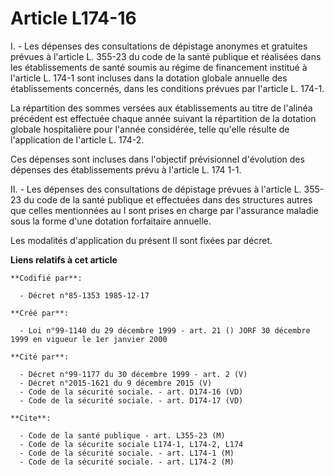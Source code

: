 # Article L174-16

I. - Les dépenses des consultations de dépistage anonymes et gratuites prévues à l'article L. 355-23 du code de la santé
publique et réalisées dans les établissements de santé soumis au régime de financement institué à l'article L. 174-1 sont
incluses dans la dotation globale annuelle des établissements concernés, dans les conditions prévues par l'article L. 174-1.

La répartition des sommes versées aux établissements au titre de l'alinéa précédent est effectuée chaque année suivant la
répartition de la dotation globale hospitalière pour l'année considérée, telle qu'elle résulte de l'application de l'article
L. 174-2.

Ces dépenses sont incluses dans l'objectif prévisionnel d'évolution des dépenses des établissements prévu à l'article L. 174
1-1.

II. - Les dépenses des consultations de dépistage prévues à l'article L. 355-23 du code de la santé publique et effectuées
dans des structures autres que celles mentionnées au I sont prises en charge par l'assurance maladie sous la forme d'une
dotation forfaitaire annuelle.

Les modalités d'application du présent II sont fixées par décret.

**Liens relatifs à cet article**

	**Codifié par**:

	  - Décret n°85-1353 1985-12-17

	**Créé par**:

	  - Loi n°99-1140 du 29 décembre 1999 - art. 21 () JORF 30 décembre 1999 en vigueur le 1er janvier 2000

	**Cité par**:

	  - Décret n°99-1177 du 30 décembre 1999 - art. 2 (V)
	  - Décret n°2015-1621 du 9 décembre 2015 (V)
	  - Code de la sécurité sociale. - art. D174-16 (VD)
	  - Code de la sécurité sociale. - art. D174-17 (VD)

	**Cite**:

	  - Code de la santé publique - art. L355-23 (M)
	  - Code de la sécurite sociale L174-1, L174-2, L174
	  - Code de la sécurité sociale. - art. L174-1 (M)
	  - Code de la sécurité sociale. - art. L174-2 (M)
